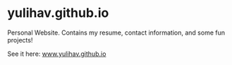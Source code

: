 # yulihav.github.io
Personal Website. Contains my resume, contact information, and some fun projects!

See it here: www.yulihav.github.io
